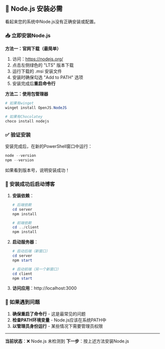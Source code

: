 ## 🚨 Node.js 安装必需

看起来您的系统中Node.js没有正确安装或配置。

### 📥 立即安装Node.js

**方法一：官网下载（最简单）**
1. 访问：https://nodejs.org/
2. 点击左侧绿色的 "LTS" 版本下载
3. 运行下载的 .msi 安装文件
4. 安装时确保勾选 "Add to PATH" 选项
5. 安装完成后**重启命令行**

**方法二：使用包管理器**
```powershell
# 如果有winget
winget install OpenJS.NodeJS

# 如果有Chocolatey  
choco install nodejs
```

### ✅ 验证安装

安装完成后，在新的PowerShell窗口中运行：
```powershell
node --version
npm --version
```

如果看到版本号，说明安装成功！

### 🚀 安装成功后启动博客

1. **安装依赖**：
   ```powershell
   # 后端依赖
   cd server
   npm install
   
   # 前端依赖
   cd ../client
   npm install
   ```

2. **启动服务器**：
   ```powershell
   # 启动后端（新窗口）
   cd server
   npm start
   
   # 启动前端（另一个新窗口）
   cd client
   npm start
   ```

3. **访问应用**：http://localhost:3000

### 🔧 如果遇到问题

1. **确保重启了命令行** - 这是最常见的问题
2. **检查PATH环境变量** - Node.js应该在系统PATH中
3. **以管理员身份运行** - 某些情况下需要管理员权限

---

**当前状态**：❌ Node.js 未检测到
**下一步**：按上述方法安装Node.js
